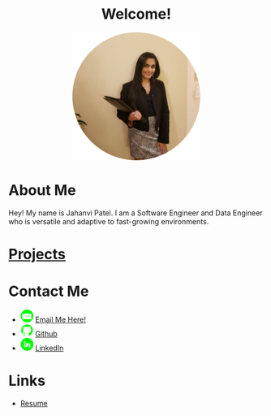 <center>
    <h1>Welcome!</h1>
    <img src = "images/1_circle.png" height="50%" width="50%"/> 
</center>

<h1>About Me</h1>
Hey! My name is Jahanvi Patel. I am a Software Engineer and Data Engineer who is versatile and adaptive to fast-growing environments. 

<h1><a href="./Work">Projects</a></h1>

<h1>Contact Me</h1>
<ul>
    <li><img src="images/email_icon.png" height="25px"/> <a href= "mailto:jahanvi316@gmail.com"> Email Me Here! </a></li>
    <li><img src="images/github_icon.png" height="25px"/> <a href="https://www.github.com/jahanvi316"> Github </a></li>
    <li><img src="images/linkedin_icon.png" height="25px"/> <a href="https://www.linkedin.com/in/jahanvipatel"> LinkedIn </a></li>
</ul>
    
<h1>Links</h1>
<ul>
    <li><a href="Resume_JahanviPatel.pdf"> Resume </a></li>
</ul>



